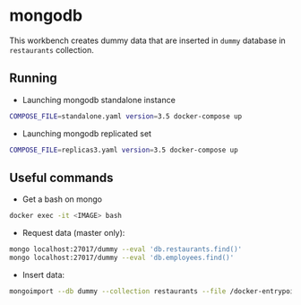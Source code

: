 # mongodb
This workbench creates dummy data that are inserted in `dummy` database in `restaurants` collection.

## Running
* Launching mongodb standalone instance
```bash
COMPOSE_FILE=standalone.yaml version=3.5 docker-compose up
```
* Launching mongodb replicated set
```bash
COMPOSE_FILE=replicas3.yaml version=3.5 docker-compose up
```

## Useful commands
* Get a bash on mongo
```bash
docker exec -it <IMAGE> bash
```

* Request data (master only):
```bash
mongo localhost:27017/dummy --eval 'db.restaurants.find()'
mongo localhost:27017/dummy --eval 'db.employees.find()'
```

* Insert data:
```bash
mongoimport --db dummy --collection restaurants --file /docker-entrypoint-initdb.d/restaurants.json
```
